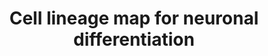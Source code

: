 ---
annotations:
- id: CL:0000540
  parent: animal cell
  type: Cell Type Ontology
  value: neuron
- id: CL:0000222
  parent: animal cell
  type: Cell Type Ontology
  value: mesodermal cell
- id: PW:0000004
  parent: regulatory pathway
  type: Pathway Ontology
  value: regulatory pathway
- id: CL:0011012
  parent: animal cell
  type: Cell Type Ontology
  value: neural crest cell
- id: CL:0000221
  parent: animal cell
  type: Cell Type Ontology
  value: ectodermal cell
- id: CL:0008025
  parent: native cell
  type: Cell Type Ontology
  value: noradrenergic neuron
- id: CL:0000108
  parent: native cell
  type: Cell Type Ontology
  value: cholinergic neuron
- id: CL:0000034
  parent: stem cell
  type: Cell Type Ontology
  value: stem cell
- id: CL:0000127
  parent: animal cell
  type: Cell Type Ontology
  value: astrocyte
- id: CL:0000700
  parent: native cell
  type: Cell Type Ontology
  value: dopaminergic neuron
- id: CL:0000223
  parent: animal cell
  type: Cell Type Ontology
  value: endodermal cell
- id: CL:0000679
  parent: native cell
  type: Cell Type Ontology
  value: glutamatergic neuron
- id: CL:0000617
  parent: animal cell
  type: Cell Type Ontology
  value: GABAergic neuron
- id: CL:0000128
  parent: animal cell
  type: Cell Type Ontology
  value: oligodendrocyte
- id: CL:0011020
  parent: native cell
  type: Cell Type Ontology
  value: neural progenitor cell
- id: CL:0000850
  parent: native cell
  type: Cell Type Ontology
  value: serotonergic neuron
authors:
- Pennings
- Egonw
- Eweitz
citedin: ''
communities:
- ontox
description: 'This cell lineage map consists of a set of cell types emerging during
  neural differentiation.  A selection of cell type-specific markers was made based
  on literature  (e.g. Beccari et al., 2018, https://doi.org/10.1038/s41586-018-0578-0;  KÃ¼gler
  et al., 2010, https://doi.org/10.14573/altex.2010.1.16;  Spangler et al., 2018,
  https://doi.org/10.1016/j.scr.2018.07.022;  Tao and Zhang, 2016, https://doi.org/10.1016/j.stem.2016.10.015)  to
  distinguish these different cell types.  This map was published in: Victoria de
  Leeuw et al., 2020, NeuroToxicology 76, 1-9. https://doi.org/10.1016/j.neuro.2019.09.014. '
last-edited: 2024-02-05
ndex: null
organisms:
- Homo sapiens
redirect_from:
- /index.php/Pathway:WP5417
- /instance/WP5417
- /instance/WP5417_r128450
revision: r128450
schema-jsonld:
- '@context': https://schema.org/
  '@id': https://wikipathways.github.io/pathways/WP5417.html
  '@type': Dataset
  creator:
    '@type': Organization
    name: WikiPathways
  description: 'This cell lineage map consists of a set of cell types emerging during
    neural differentiation.  A selection of cell type-specific markers was made based
    on literature  (e.g. Beccari et al., 2018, https://doi.org/10.1038/s41586-018-0578-0;  KÃ¼gler
    et al., 2010, https://doi.org/10.14573/altex.2010.1.16;  Spangler et al., 2018,
    https://doi.org/10.1016/j.scr.2018.07.022;  Tao and Zhang, 2016, https://doi.org/10.1016/j.stem.2016.10.015)  to
    distinguish these different cell types.  This map was published in: Victoria de
    Leeuw et al., 2020, NeuroToxicology 76, 1-9. https://doi.org/10.1016/j.neuro.2019.09.014. '
  keywords:
  - ACHE
  - ADRA2A
  - ADRA2B
  - ADRA2C
  - ALDH1L1
  - AP2A1
  - AP2A2
  - AQP4
  - BMP4
  - BSN
  - CACNG2
  - CASK
  - CD24
  - CD34
  - CDH1
  - CDH2
  - CHAT
  - CLDN11
  - CNP
  - CSPG4
  - DCX
  - DLG1
  - DLG2
  - DLG3
  - DLG4
  - DLL1
  - DPPA2
  - DPPA3
  - ERAS
  - ERC1
  - ESRRB
  - EVX1
  - FABP7
  - FBXO15
  - FEV
  - FGF4
  - FOXA2
  - FOXD3
  - FUT4
  - GABBR1
  - GABBR2
  - GAD1
  - GAD2
  - GATA4
  - GATA6
  - GFAP
  - GLRA1
  - GLRA2
  - GLRA3
  - GLRA4
  - GLRB
  - GLS
  - GLUL
  - GPHN
  - GRIN1
  - GRIN2B
  - HES1
  - HES3
  - HES5
  - HNF4A
  - HOMER1
  - HOMER2
  - HOMER3
  - HTR1A
  - HTR5A
  - ITGA6
  - ITGB1
  - KCNJ6
  - KLF4
  - KRT15
  - LEF1
  - LHX1
  - LIN7A
  - LMX1B
  - MAP2
  - MBP
  - MIXL1
  - MOG
  - MSX1
  - MSX2
  - NANOG
  - NEFL
  - NEFM
  - NES
  - NGFR
  - NLGN1
  - NODAL
  - NOTCH1
  - NR4A2
  - OLIG2
  - PAX3
  - PAX6
  - PCLO
  - PECAM1
  - POU5F1
  - PPFIA1
  - RBFOX3
  - RIMBP2
  - RIMS2
  - ROBO1
  - S100B
  - SHANK1
  - SHANK3
  - SLC17A6
  - SLC17A7
  - SLC18A3
  - SLC1A2
  - SLC1A3
  - SLC6A1
  - SLC6A2
  - SLC6A3
  - SLC6A4
  - SLC6A5
  - SLC6A9
  - SNAI1
  - SNAI2
  - SNAP25
  - SOX10
  - SOX17
  - SOX2
  - SOX9
  - SYP
  - TBR1
  - TBXT
  - TH
  - TNC
  - TPH1
  - TPM1
  - TUBB3
  - TWIST1
  - TWIST2
  - UNC13A
  - ZFP42
  license: CC0
  name: Cell lineage map for neuronal differentiation
seo: CreativeWork
title: Cell lineage map for neuronal differentiation
wpid: WP5417
---